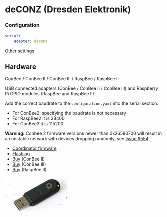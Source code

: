 # deCONZ (Dresden Elektronik)

### Configuration

```yaml
serial:
    adapter: deconz
```

[Other settings](../configuration/adapter-settings.md)

## Hardware

ConBee / ConBee II / ConBee III / RaspBee / RaspBee II

USB connected adapters (ConBee / ConBee II / ConBee III) and Raspberry Pi GPIO modules (RaspBee and RaspBee II).

Add the correct baudrate to the `configuration.yaml` into the serial section.

-   For ConBee2: specifying the baudrate is not necessary
-   For RaspBee2 it is 38400
-   For ConBee3 it is 115200

**Warning:** Conbee 2 firmware versions newer than 0x26580700 will result in an unstable network with devices dropping randomly, see [Issue 9554](https://github.com/Koenkk/zigbee2mqtt/issues/9554)

-   [Coordinator firmware](https://deconz.dresden-elektronik.de/deconz-firmware/)
-   [Flashing](https://github.com/dresden-elektronik/deconz-rest-plugin/wiki/Update-deCONZ-manually)
-   [Buy](https://phoscon.de/conbee2#buy) (ConBee II)
-   [Buy](https://phoscon.de/conbee3#buy) (ConBee III)
-   [Buy](https://phoscon.de/raspbee2#buy) (RaspBee II)

<img src="../../images/conbee.jpg" width="200" />
